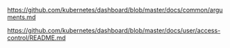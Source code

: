 https://github.com/kubernetes/dashboard/blob/master/docs/common/arguments.md


https://github.com/kubernetes/dashboard/blob/master/docs/user/access-control/README.md